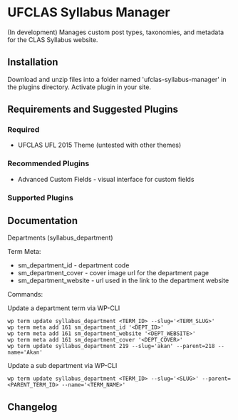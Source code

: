 UFCLAS Syllabus Manager
=======================

(In development) Manages custom post types, taxonomies, and metadata for the CLAS Syllabus website.

Installation
-------------

Download and unzip files into a folder named 'ufclas-syllabus-manager' in the plugins directory. Activate plugin in your site.


Requirements and Suggested Plugins
-----------------------------------

### Required

- UFCLAS UFL 2015 Theme (untested with other themes)

### Recommended Plugins

- Advanced Custom Fields - visual interface for custom fields

### Supported Plugins


Documentation
--------------

Departments (syllabus_department)

Term Meta:

- sm_department_id - department code
- sm_department_cover - cover image url for the department page
- sm_department_website - url used in the link to the department website

Commands:

Update a department term via WP-CLI

```
wp term update syllabus_department <TERM_ID> --slug='<TERM_SLUG>'
wp term meta add 161 sm_department_id '<DEPT_ID>'
wp term meta add 161 sm_department_website '<DEPT_WEBSITE>'
wp term meta add 161 sm_department_cover '<DEPT_COVER>'
wp term update syllabus_department 219 --slug='akan' --parent=218 --name='Akan'
```

Update a sub department via WP-CLI

```
wp term update syllabus_department <TERM_ID> --slug='<SLUG>' --parent=<PARENT_TERM_ID> --name='<TERM_NAME>'
```

Changelog
---------



